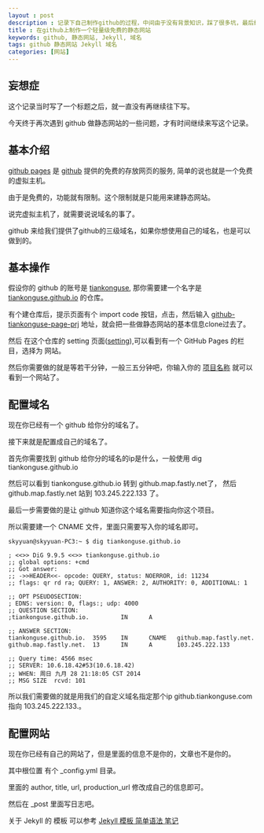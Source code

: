 ```yaml
---
layout : post 
description : 记录下自己制作github的过程，中间由于没有背景知识，踩了很多坑，最后终于弄好了。  
title : 在github上制作一个轻量级免费的静态网站 
keywords: github, 静态网站, Jekyll, 域名
tags: github 静态网站 Jekyll 域名
categories: [网站]
---
```



## 妄想症

这个记录当时写了一个标题之后，就一直没有再继续往下写。

今天终于再次遇到 github 做静态网站的一些问题，才有时间继续来写这个记录。


## 基本介绍

[github pages][github-page] 是 [github][] 提供的免费的存放网页的服务, 简单的说也就是一个免费的虚拟主机。

由于是免费的，功能就有限制。这个限制就是只能用来建静态网站。

说完虚拟主机了，就需要说说域名的事了。

github 来给我们提供了github的三级域名，如果你想使用自己的域名，也是可以做到的。


## 基本操作

假设你的 github 的账号是 [tiankonguse][github-home], 那你需要建一个名字是 [tiankonguse.github.io][tiankonguse-page] 的仓库。

有个建仓库后，提示页面有个 import code 按钮，点击，然后输入 [github-tiankonguse-page-prj][] 地址，就会把一些做静态网站的基本信息clone过去了。

然后 在这个仓库的 setting 页面([setting][]),可以看到有一个 GitHub Pages  的栏目，选择为 网站。

然后你需要做的就是等若干分钟，一般三五分钟吧，你输入你的 [项目名称][tiankonguse-page] 就可以看到一个网站了。

## 配置域名

现在你已经有一个 github 给你分的域名了。

接下来就是配置成自己的域名了。

首先你需要找到 github 给你分的域名的ip是什么，一般使用 dig tiankonguse.github.io

然后可以看到 tiankonguse.github.io 转到 github.map.fastly.net了， 然后 github.map.fastly.net 站到  103.245.222.133 了。

最后一步需要做的是让 github 知道你这个域名需要指向你这个项目。

所以需要建一个 CNAME 文件，里面只需要写入你的域名即可。

```
skyyuan@skyyuan-PC3:~ $ dig tiankonguse.github.io

; <<>> DiG 9.9.5 <<>> tiankonguse.github.io
;; global options: +cmd
;; Got answer:
;; ->>HEADER<<- opcode: QUERY, status: NOERROR, id: 11234
;; flags: qr rd ra; QUERY: 1, ANSWER: 2, AUTHORITY: 0, ADDITIONAL: 1

;; OPT PSEUDOSECTION:
; EDNS: version: 0, flags:; udp: 4000
;; QUESTION SECTION:
;tiankonguse.github.io.         IN      A

;; ANSWER SECTION:
tiankonguse.github.io.  3595    IN      CNAME   github.map.fastly.net.
github.map.fastly.net.  13      IN      A       103.245.222.133

;; Query time: 4566 msec
;; SERVER: 10.6.18.42#53(10.6.18.42)
;; WHEN: 周日 九月 28 21:18:05 CST 2014
;; MSG SIZE  rcvd: 101
```

所以我们需要做的就是用我们的自定义域名指定那个ip github.tiankonguse.com 指向 103.245.222.133.。



## 配置网站

现在你已经有自己的网站了，但是里面的信息不是你的，文章也不是你的。

其中根位置 有个 _config.yml 目录。

里面的 author, title, url, production_url 修改成自己的信息即可。

然后在 _post 里面写日志吧。

关于 Jekyll 的 模板 可以参考 [Jekyll 模板 简单语法 笔记][jekyll-base-record]






[jekyll-base-record]: http://github.tiankonguse.com/blog/2014/09/26/jekyll-base-record/
[github-tiankonguse-page-prj]: https://github.com/tiankonguse/tiankonguse.github.io
[setting]: https://github.com/tiankonguse/tiankonguse.github.io/settings
[github-home]: https://github.com/tiankonguse
[tiankonguse-page]: http://tiankonguse.github.io
[tiankonguse]: http://tiankonguse.com
[github-tiankonguse]: http://github.tiankonguse.com/
[github-page]: http://pages.github.com/
[github]: https://github.com/
